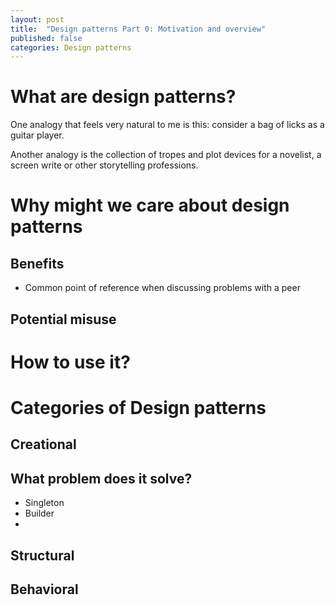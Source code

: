 ```yaml
---
layout: post
title:  "Design patterns Part 0: Motivation and overview"
published: false
categories: Design patterns
---
```


# What are design patterns?

One analogy that feels very natural to me is this: consider a bag of licks as a guitar player. 

Another analogy is the collection of tropes and plot devices for a novelist, a screen write or other storytelling professions.


# Why might we care about design patterns

## Benefits

* Common point of reference when discussing problems with a peer

## Potential misuse



# How to use it?



# Categories of Design patterns

## Creational

## What problem does it solve?


* Singleton
* Builder
* 

## Structural 

## Behavioral 


